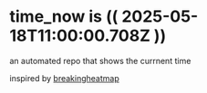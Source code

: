 # time_now is (( 2025-05-18T11:00:00.708Z ))

an automated repo that shows the currnent time

inspired by [breakingheatmap](https://github.com/breakingheatmap/breakingheatmap)
